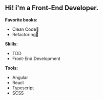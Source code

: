 <h2>Hi! i'm a Front-End Developer.</h2>

<div>
  <p><b>Favorite books:</b></p>
  <ul>
    <li>Clean Code&#129351;</li>
    <li>Refactoring&#129352;</li>
  </ul>
</div>
<div>
  <p><b>Skills:</b></p>
  <ul>
    <li>TDD</li>
    <li>Front-End Development</li>
  </ul>
</div>
<div>
  <p><b>Tools:</b></p>
  <ul>
    <li>Angular</li>
    <li>React</li>
    <li>Typescript</li>
    <li>SCSS</li>
  </ul>
</div>

